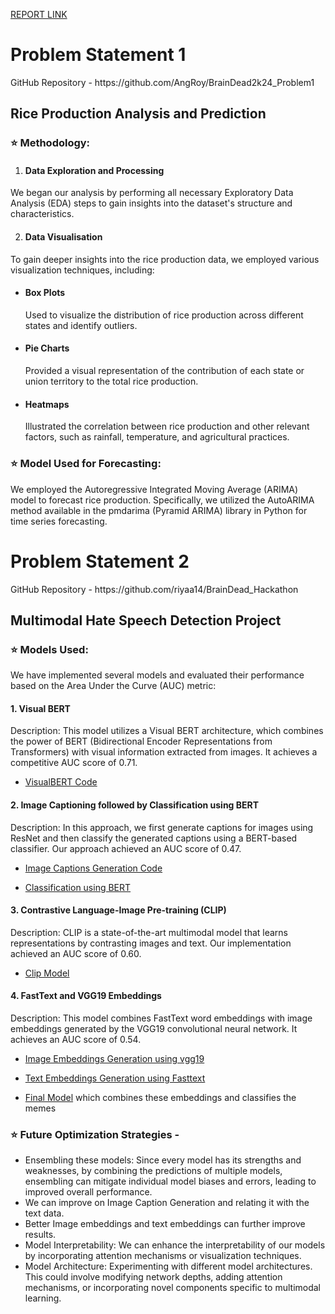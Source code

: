 [REPORT LINK](https://www.canva.com/design/DAGBi0HYSrE/_hTD0LN3rP47EzJ-18ctQA/view?utm_content=DAGBi0HYSrE&utm_campaign=designshare&utm_medium=link&utm_source=editor)

<h1>Problem Statement 1</h1>
GitHub Repository - https://github.com/AngRoy/BrainDead2k24_Problem1

<h2>Rice Production Analysis and Prediction</h2>

<h3>⭐ Methodology:</h3>

1. <h4>Data Exploration and Processing</h4>
We began our analysis by performing all necessary Exploratory Data Analysis (EDA) steps to gain insights into the dataset's structure and characteristics.

2. <h4>Data Visualisation</h4>
To gain deeper insights into the rice production data, we employed various visualization techniques, including:

- <h4>Box Plots</h4> Used to visualize the distribution of rice production across different states and identify outliers.
- <h4>Pie Charts</h4> Provided a visual representation of the contribution of each state or union territory to the total rice production.
- <h4>Heatmaps</h4> Illustrated the correlation between rice production and other relevant factors, such as rainfall, temperature, and agricultural practices.

<h3>⭐ Model Used for Forecasting:</h3>
We employed the Autoregressive Integrated Moving Average (ARIMA) model to forecast rice production. Specifically, we utilized the AutoARIMA method available in the pmdarima (Pyramid ARIMA) library in Python for time series forecasting.

<h1>Problem Statement 2</h1>
GitHub Repository - https://github.com/riyaa14/BrainDead_Hackathon

<h2>Multimodal Hate Speech Detection Project</h2>

<h3>⭐ Models Used:</h3>
We have implemented several models and evaluated their performance based on the Area Under the Curve (AUC) metric:

<h4>1. Visual BERT</h4>

Description: This model utilizes a Visual BERT architecture, which combines the power of BERT (Bidirectional Encoder Representations from Transformers) with visual information extracted from images. It achieves a competitive AUC score of 0.71.

- [VisualBERT Code](https://github.com/riyaa14/BrainDead_Hackathon/blob/main/VisualBERT.ipynb)

<H4>2. Image Captioning followed by Classification using BERT</H4>

Description: In this approach, we first generate captions for images using ResNet and then classify the generated captions using a BERT-based classifier. Our approach achieved an AUC score of 0.47.

- [Image Captions Generation Code](https://github.com/riyaa14/BrainDead_Hackathon/blob/main/image_captioning.ipynb)

- [Classification using BERT](https://github.com/riyaa14/BrainDead_Hackathon/blob/main/BERT_Model.ipynb)

<h4>3. Contrastive Language-Image Pre-training (CLIP)</h4>

Description: CLIP is a state-of-the-art multimodal model that learns representations by contrasting images and text. Our implementation achieved an AUC score of 0.60.

- [Clip Model](https://github.com/riyaa14/BrainDead_Hackathon/blob/main/CLIP_Model.ipynb)

<h4>4. FastText and VGG19 Embeddings</h4>

Description: This model combines FastText word embeddings with image embeddings generated by the VGG19 convolutional neural network. It achieves an AUC score of 0.54.

- [Image Embeddings Generation using vgg19](https://github.com/riyaa14/BrainDead_Hackathon/blob/main/vgg19-Image-embeddings-generation.ipynb)

- [Text Embeddings Generation using Fasttext](https://github.com/riyaa14/BrainDead_Hackathon/fasttext-text-embeddings-generation.ipynb)

- [Final Model](https://github.com/riyaa14/BrainDead_Hackathon/blob/main/FastText%2BVGG19_Embeddings.ipynb) which combines these embeddings and classifies the memes 

<h3>⭐ Future Optimization Strategies - </h3>

- Ensembling these models: Since every model has its strengths and weaknesses, by combining the predictions of multiple models, ensembling can mitigate individual model biases and errors, leading to improved overall performance.
- We can improve on Image Caption Generation and relating it with the text data.
- Better Image embeddings and text embeddings can further improve results.
- Model Interpretability: We can enhance the interpretability of our models by incorporating attention mechanisms or visualization techniques.
- Model Architecture: Experimenting with different model architectures. This could involve modifying network depths, adding attention mechanisms, or incorporating novel components specific to multimodal learning. 
